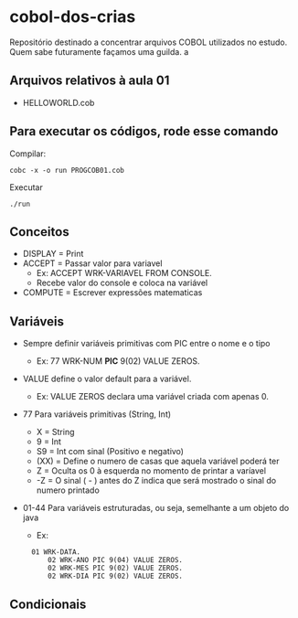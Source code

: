 # cobol-dos-crias

Repositório destinado a concentrar arquivos COBOL utilizados no estudo. Quem sabe futuramente façamos uma guilda.
a

## Arquivos relativos à aula 01

- HELLOWORLD.cob

## Para executar os códigos, rode esse comando

Compilar:

```shell
cobc -x -o run PROGCOB01.cob
```

Executar

```shell
./run
```

## Conceitos

- DISPLAY = Print
- ACCEPT = Passar valor para variavel
  - Ex: ACCEPT WRK-VARIAVEL FROM CONSOLE.
  - Recebe valor do console e coloca na variável
- COMPUTE = Escrever expressões matematicas

## Variáveis

- Sempre definir variáveis primitivas com PIC entre o nome e o tipo
  - Ex: 77 WRK-NUM **PIC** 9(02) VALUE ZEROS.
- VALUE define o valor default para a variável.
  - Ex: VALUE ZEROS declara uma variável criada com apenas 0.
- 77 Para variáveis primitivas (String, Int)
  - X = String
  - 9 = Int
  - S9 = Int com sinal (Positivo e negativo)
  - (XX) = Define o numero de casas que aquela variável poderá ter
  - Z = Oculta os 0 à esquerda no momento de printar a varíavel
  - \-Z = O sinal ( \- ) antes do Z indica que será mostrado o sinal do numero printado
- 01-44 Para variáveis estruturadas, ou seja, semelhante a um objeto do java
  - Ex:

  ```cobol
    01 WRK-DATA.
        02 WRK-ANO PIC 9(04) VALUE ZEROS. 
        02 WRK-MES PIC 9(02) VALUE ZEROS.
        02 WRK-DIA PIC 9(02) VALUE ZEROS.
  ```

## Condicionais